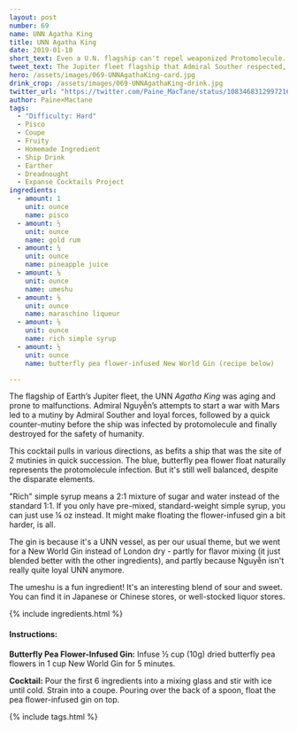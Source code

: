 ```yaml
---
layout: post
number: 69
name: UNN Agatha King
title: UNN Agatha King
date: 2019-01-10
short_text: Even a U.N. flagship can't repel weaponized Protomolecule. 
tweet_text: The Jupiter fleet flagship that Admiral Souther respected, despite her electrical problems, when reassigned there after his departure form the Joint Chiefs.
hero: /assets/images/069-UNNAgathaKing-card.jpg
drink_crop: /assets/images/069-UNNAgathaKing-drink.jpg
twitter_url: "https://twitter.com/Paine_MacTane/status/1083468312997216256"
author: Paine×Mactane
tags:
  - "Difficulty: Hard"
  - Pisco
  - Coupe
  - Fruity
  - Homemade Ingredient
  - Ship Drink
  - Earther
  - Dreadnought
  - Expanse Cocktails Project
ingredients:
  - amount: 1
    unit: ounce
    name: pisco
  - amount: ½
    unit: ounce
    name: gold rum
  - amount: ¼
    unit: ounce
    name: pineapple juice
  - amount: ⅛
    unit: ounce
    name: umeshu
  - amount: ⅛
    unit: ounce
    name: maraschino liqueur
  - amount: ⅛
    unit: ounce
    name: rich simple syrup
  - amount: ½
    unit: ounce
    name: butterfly pea flower-infused New World Gin (recipe below)

---
```


The flagship of Earth’s Jupiter fleet, the UNN *Agatha King* was aging and prone to malfunctions. Admiral Nguyễn’s attempts to start a war with Mars led to a mutiny by Admiral Souther and loyal forces, followed by a quick counter-mutiny before the ship was infected by protomolecule and finally destroyed for the safety of humanity.

This cocktail pulls in various directions, as befits a ship that was the site of 2 mutinies in quick succession. The blue, butterfly pea flower float naturally represents the protomolecule infection. But it's still well balanced, despite the disparate elements.

"Rich" simple syrup means a 2:1 mixture of sugar and water instead of the standard 1:1. If you only have pre-mixed, standard-weight simple syrup, you can just use ¼ oz instead. It might make floating the flower-infused gin a bit harder, is all.

The gin is because it's a UNN vessel, as per our usual theme, but we went for a New World Gin instead of London dry - partly for flavor mixing (it just blended better with the other ingredients), and partly because Nguyễn isn't really quite loyal UNN anymore.

The umeshu is a fun ingredient! It's an interesting blend of sour and sweet. You can find it in Japanese or Chinese stores, or well-stocked liquor stores.

{% include ingredients.html %}

#### Instructions:

<strong>Butterfly Pea Flower-Infused Gin:</strong> Infuse ½ cup (10g) dried butterfly pea flowers in 1 cup New World Gin for 5 minutes.

<strong>Cocktail:</strong> Pour the first 6 ingredients into a mixing glass and stir with ice until cold. Strain into a coupe. Pouring over the back of a spoon, float the pea flower-infused gin on top.

{% include tags.html %}
